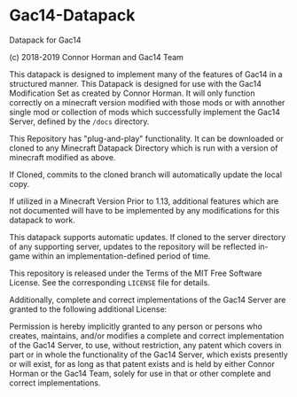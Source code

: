 # Gac14-Datapack
Datapack for Gac14

(c) 2018-2019 Connor Horman and Gac14 Team

This datapack is designed to implement many of the features of Gac14 in a structured manner. 
This Datapack is designed for use with the Gac14 Modification Set as created by Connor Horman. 
It will only function correctly on a minecraft version modified with those mods or with annother single mod or collection of mods which successfully implement the Gac14 Server, defined by the `/docs` directory.

This Repository has "plug-and-play" functionality. It can be downloaded or cloned to any Minecraft Datapack Directory which is run with a version of minecraft modified as above. 

If Cloned, commits to the cloned branch will automatically update the local copy. 

If utilized in a Minecraft Version Prior to 1.13, additional features which are not documented will have to be implemented by any modifications for this datapack to work. 

This datapack supports automatic updates. If cloned to the server directory of any supporting server, updates to the repository will be reflected in-game within an implementation-defined period of time.

This repository is released under the Terms of the MIT Free Software License. See the corresponding `LICENSE` file for details. 

Additionally, complete and correct implementations of the Gac14 Server are granted to the following additional License:

Permission is hereby implicitly granted to any person or persons who creates, maintains, and/or modifies a complete and correct implementation of the Gac14 Server, to use, without restriction, any patent which covers in part or in whole the functionality of the Gac14 Server, which exists presently or will exist, for as long as that patent exists and is held by either Connor Horman or the Gac14 Team, solely for use in that or other complete and correct implementations.


